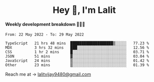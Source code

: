 <h1 align="center">Hey 👋, I'm Lalit</h1>

#### Weekly development breakdown 👨🏻‍💻
<!--START_SECTION:waka-->

```text
From: 22 May 2022 - To: 29 May 2022

TypeScript   21 hrs 48 mins  ███████████████████▒░░░░░   77.23 %
MDX          3 hrs 32 mins   ███░░░░░░░░░░░░░░░░░░░░░░   12.56 %
CSS          1 hr 2 mins     █░░░░░░░░░░░░░░░░░░░░░░░░   03.71 %
JSON         51 mins         ▓░░░░░░░░░░░░░░░░░░░░░░░░   03.04 %
JavaScript   24 mins         ▒░░░░░░░░░░░░░░░░░░░░░░░░   01.42 %
Other        23 mins         ▒░░░░░░░░░░░░░░░░░░░░░░░░   01.39 %
```

<!--END_SECTION:waka-->

Reach me at → lalitvijay9480@gmail.com

